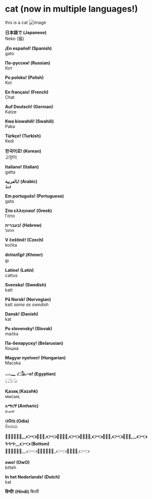 # cat (now in multiple languages!)

this is a cat
![image](https://user-images.githubusercontent.com/83192247/126928121-cd86fba2-d1ee-480d-a8d3-07f0920ca70b.png)

**日本語で (Japanese)**  
Neko (猫)

**¡En español! (Spanish)**  
gato

**По-русски! (Russian)**  
Кот

**Po polsku! (Polish)**  
Kot

**En français! (French)**  
Chat

**Auf Deutsch! (German)**  
Katze

**Kwa kiswahili! (Swahili)**  
Paka

**Türkçe! (Turkish)**  
Kedi

**한국어로! (Korean)**  
고양이

**Italiano! (Italian)**  
gatta

**بالعربية! (Arabic)**  
قط

**Em português! (Portuguese)**  
gata

**Στα ελληνικα! (Greek)**  
Γάτα

**בעברית! (Hebrew)**  
חתול

**V češtině! (Czech)**  
kočka

**ជាភាសាខ្មែរ! (Khmer)**  
ឆ្មា

**Latine! (Latin)**  
cattus

**Svenska! (Swedish)**  
katt

**På Norsk! (Norvegian)**  
katt _same as swedish_

**Dansk! (Danish)**  
kat

**Po slovensky! (Slovak)**  
mačka

**Па-беларуску! (Belarusian)**  
Кошка

**Magyar nyelven! (Hungarian)**  
Macska

**𓂋𓏺𓈖 𓆎𓅓𓏏𓊖! (Egyptian)**  
𓏇𓇍𓅱𓃠

**Қазақ (Kazahk)**  
мысық

**አማርኛ (Amharic)**  
ድመት

**ଓଡିଆ (Odia)**  
ବିଲେଇ

**💖✨✨✨✨🥺,,,👉👈💖💖✨,👉👈💖💖✨🥺,👉👈💖💖✨🥺,👉👈💖💖✨,👉👈💖💖🥺,,,,👉👈✨✨✨,,,👉👈 (Bottom)**  
💖✨✨✨✨🥺,,,,👉👈💖✨✨✨✨🥺,,👉👈💖💖✨🥺,👉👈

**owo! (OwO)**  
kitteh

**In het Nederlands! (Dutch)**  
kat

**हिन्दी! (Hindi)**
बिल्ली

